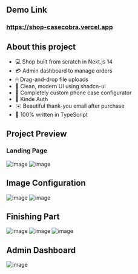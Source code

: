 ## Demo Link

### https://shop-casecobra.vercel.app

## About this project

- 💻 Shop built from scratch in Next.js 14
- 💳 Admin dashboard to manage orders
- 🖱 Drag-and-drop file uploads
- 🌟 Clean, modern UI using shadcn-ui
- 📱 Completely custom phone case configurator
- 🔑 Kinde Auth
- ✉️ Beautiful thank-you email after purchase
- 🤤 100% written in TypeScript

## Project Preview

### Landing Page
![image](https://github.com/swajp/casecobra/assets/65676574/b618e71c-811d-42c4-ab73-8bba685d91ba)
![image](https://github.com/swajp/casecobra/assets/65676574/18917d7c-2130-419a-b24f-0b21628867a4)

## Image Configuration

![image](https://github.com/swajp/casecobra/assets/65676574/5f1a33e5-fab8-43b5-a086-372b5f04f912)
![image](https://github.com/swajp/casecobra/assets/65676574/6ce622c1-47da-4710-8d92-1e173dcbf9fa)

## Finishing Part

![image](https://github.com/swajp/casecobra/assets/65676574/820f7efa-6d9e-4749-8a14-526be713423e)
![image](https://github.com/swajp/casecobra/assets/65676574/856c0099-8b17-46b0-aac7-4b13d10a3652)
![image](https://github.com/swajp/casecobra/assets/65676574/16ac2cc6-f22f-4087-8c73-f8c20a26536f)

## Admin Dashboard

![image](https://github.com/swajp/casecobra/assets/65676574/f175bec0-2ebe-46cd-bc0e-8e1feb4ec8ee)

